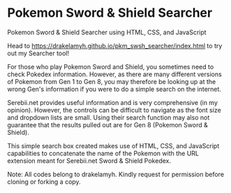 # Pokemon Sword &amp; Shield Searcher
Pokemon Sword &amp; Shield Searcher using HTML, CSS, and JavaScript

Head to https://drakelamyh.github.io/pkm_swsh_searcher/index.html to try out my Searcher tool!

For those who play Pokemon Sword and Shield, you sometimes need to check Pokedex information. However, as there are many different versions of Pokemon from Gen 1 to Gen 8, you may therefore be looking up at the wrong Gen's information if you were to do a simple search on the internet.

Serebii.net provides useful information and is very comprehensive (in my opinion). However, the controls can be difficult to navigate as the font size and dropdown lists are small. Using their search function may also not guarantee that the results pulled out are for Gen 8 (Pokemon Sword &amp; Shield).

This simple search box created makes use of HTML, CSS, and JavaScript capabilities to concatenate the name of the Pokemon with the URL extension meant for Serebii.net Sword & Shield Pokedex.

Note: All codes belong to drakelamyh. Kindly request for permission before cloning or forking a copy.
